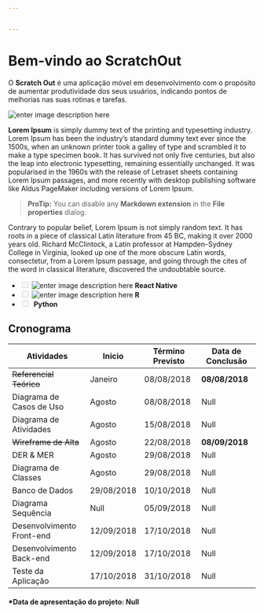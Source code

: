 ```yaml
---


---
```


<h1 id="bem-vindo-ao-scratchout">Bem-vindo ao ScratchOut</h1>
<p>O <strong>Scratch Out</strong> é uma aplicação móvel em desenvolvimento com o propósito de aumentar produtividade dos seus usuários, indicando pontos de melhorias nas suas rotinas e tarefas.</p>
<p><img src="https://i.imgur.com/83ZQgoC.png" alt="enter image description here"></p>
<p><strong>Lorem Ipsum</strong>  is simply dummy text of the printing and typesetting industry. Lorem Ipsum has been the industry’s standard dummy text ever since the 1500s, when an unknown printer took a galley of type and scrambled it to make a type specimen book. It has survived not only five centuries, but also the leap into electronic typesetting, remaining essentially unchanged. It was popularised in the 1960s with the release of Letraset sheets containing Lorem Ipsum passages, and more recently with desktop publishing software like Aldus PageMaker including versions of Lorem Ipsum.</p>
<blockquote>
<p><strong>ProTip:</strong> You can disable any <strong>Markdown extension</strong> in the <strong>File properties</strong> dialog.</p>
</blockquote>
<p>Contrary to popular belief, Lorem Ipsum is not simply random text. It has roots in a piece of classical Latin literature from 45 BC, making it over 2000 years old. Richard McClintock, a Latin professor at Hampden-Sydney College in Virginia, looked up one of the more obscure Latin words, consectetur, from a Lorem Ipsum passage, and going through the cites of the word in classical literature, discovered the undoubtable source.</p>
<ul>
<li class="task-list-item"><input type="checkbox" class="task-list-item-checkbox" disabled=""> <img src="https://i.imgur.com/kPWSWLt.png" alt="enter image description here"> <strong>React Native</strong></li>
<li class="task-list-item"><input type="checkbox" class="task-list-item-checkbox" disabled=""> <img src="https://i.imgur.com/724K584.png" alt="enter image description here"> <strong>R</strong></li>
<li class="task-list-item"><input type="checkbox" class="task-list-item-checkbox" disabled=""> <img src="https://i.imgur.com/z8kSoHf.png" alt=""> <strong>Python</strong></li>
</ul>
<h2 id="cronograma">Cronograma</h2>

<table>
<thead>
<tr>
<th>Atividades</th>
<th>Inicio</th>
<th>Término Previsto</th>
<th>Data de Conclusão</th>
</tr>
</thead>
<tbody>
<tr>
<td><s>Referencial Teórico</s></td>
<td>Janeiro</td>
<td>08/08/2018</td>
<td><strong>08/08/2018</strong></td>
</tr>
<tr>
<td>Diagrama de Casos de Uso</td>
<td>Agosto</td>
<td>08/08/2018</td>
<td>Null</td>
</tr>
<tr>
<td>Diagrama de Atividades</td>
<td>Agosto</td>
<td>15/08/2018</td>
<td>Null</td>
</tr>
<tr>
<td><s>Wireframe de Alta</s></td>
<td>Agosto</td>
<td>22/08/2018</td>
<td><strong>08/09/2018</strong></td>
</tr>
<tr>
<td>DER &amp; MER</td>
<td>Agosto</td>
<td>29/08/2018</td>
<td>Null</td>
</tr>
<tr>
<td>Diagrama de Classes</td>
<td>Agosto</td>
<td>29/08/2018</td>
<td>Null</td>
</tr>
<tr>
<td>Banco de Dados</td>
<td>29/08/2018</td>
<td>10/10/2018</td>
<td>Null</td>
</tr>
<tr>
<td>Diagrama Sequência</td>
<td>Null</td>
<td>05/09/2018</td>
<td>Null</td>
</tr>
<tr>
<td>Desenvolvimento Front-end</td>
<td>12/09/2018</td>
<td>17/10/2018</td>
<td>Null</td>
</tr>
<tr>
<td>Desenvolvimento Back-end</td>
<td>12/09/2018</td>
<td>17/10/2018</td>
<td>Null</td>
</tr>
<tr>
<td>Teste da Aplicação</td>
<td>17/10/2018</td>
<td>31/10/2018</td>
<td>Null</td>
</tr>
</tbody>
</table><h4 id="data-de-apresentação-do-projeto-null">*Data de apresentação do projeto: Null</h4>

